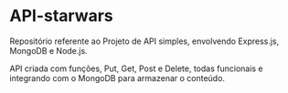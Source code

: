 # API-starwars
Repositório referente ao Projeto de API simples, envolvendo Express.js, MongoDB e Node.js.

API criada com funções, Put, Get, Post e Delete, todas funcionais e integrando com o MongoDB para armazenar o conteúdo.
